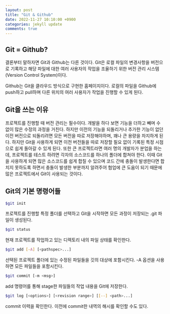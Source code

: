 ```yaml
---
layout: post
title: "Git & Github"
date: 2022-11-27 10:10:00 +0900
categories: jekyll update
comments: true
---
```



## Git = Github?
결론부터 말하자면 Git과 Github는 다른 것이다. Git은 로컬 파일의 변경사항을 버전으로 기록하고 해당 파일에 대한 여러 사용자의 작업을 조율하기 위한 버전 관리 시스템(Version Control System)이다.

Github는 Git을 클라우드 방식으로 구현한 홈페이지이다. 로컬의 파일을 Github에 push하고 pull하며 다른 위치의 여러 사용자가 작업을 진행할 수 있게 된다.

## Git을 쓰는 이유
프로젝트를 진행할 때 버전 관리는 필수이다. 개발을 하다 보면 기능을 더하고 빼며 수 없이 많은 수정의 과정을 거친다. 하지만 이전의 기능을 되돌리거나 추가한 기능이 없던 이전 버전으로 되돌리려면 모든 버전을 따로 저장해야하며, 꽤나 큰 용량을 차지하게 된다. 하지만 Git을 사용하게 되면 이전 버전들을 따로 저장할 필요 없이 기록된 특정 시점으로 쉽게 돌아갈 수 있게 된다. 또한 큰 프로젝트라면 여러 명의 개발자가 분업을 하는데, 프로젝트를 테스트 하려면 각자의 소스코드를 하나의 폴더에 합쳐야 한다. 이때 Git을 사용하게 되면 많은 소스코드를 쉽게 합칠 수 있으며 코드 간에 충돌이 발생한다면 합치지 못하도록 하면서 충돌이 발생한 부분까지 알려주어 협업에 큰 도움이 되기 때문에 많은 프로젝트에서 Git이 사용되는 것이다. 

## Git의 기본 명령어들
```bash
$git init
```
프로젝트를 진행할 특정 폴더를 선택하고 Git을 시작하면 모든 과정이 저장되는 .git 파일이 생성된다.

```bash
$git status
```
현재 프로젝트를 작업하고 있는 디렉토리 내의 파일 상태를 확인한다.

```bash
$git add [-A] [<pathspec>...]
```
선택된 프로젝트 폴더에 있는 수정된 파일들을 깃의 대상에 포함시킨다. -A 옵션을 사용하면 모든 파일들을 포함시킨다.

```bash
$git commit [-m <msg>]
```
add 명령어를 통해 stage한 파일들의 작업 내용을 Git에 저장한다. 

```bash
$git log [<options>] [<revision range>] [[--] <path>...]
```
commit 이력을 확인한다. 이전에 commit한 내역의 해시를 확인할 수도 있다.
